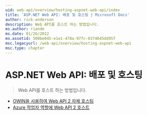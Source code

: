 ```yaml
---
uid: web-api/overview/hosting-aspnet-web-api/index
title: 'ASP.NET Web API: 배포 및 호스팅 | Microsoft Docs'
author: rick-anderson
description: Web API를 호스트 하는 방법입니다.
ms.author: riande
ms.date: 01/26/2012
ms.assetid: 500be045-e1e1-478a-97fc-0374645dd95f
msc.legacyurl: /web-api/overview/hosting-aspnet-web-api
msc.type: chapter
---
```

<a name="aspnet-web-api-deployment-and-hosting"></a>ASP.NET Web API: 배포 및 호스팅
====================
> Web API를 호스트 하는 방법입니다.


- [OWIN을 사용하여 Web API 2 자체 호스팅](use-owin-to-self-host-web-api.md)
- [Azure 작업자 역할에 Web API 2 호스트](host-aspnet-web-api-in-an-azure-worker-role.md)
